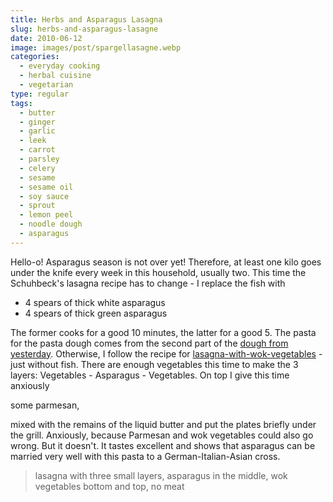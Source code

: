 ```yaml
---
title: Herbs and Asparagus Lasagna
slug: herbs-and-asparagus-lasagne
date: 2010-06-12
image: images/post/spargellasagne.webp
categories: 
  - everyday cooking
  - herbal cuisine
  - vegetarian
type: regular
tags: 
  - butter
  - ginger
  - garlic
  - leek
  - carrot
  - parsley
  - celery
  - sesame
  - sesame oil
  - soy sauce
  - sprout
  - lemon peel
  - noodle dough
  - asparagus
---
```


Hello-o! Asparagus season is not over yet! Therefore, at least one kilo goes under the knife every week in this household, usually two. This time the Schuhbeck's lasagna recipe has to change - I replace the fish with

* 4 spears of thick white asparagus 
* 4 spears of thick green asparagus

The former cooks for a good 10 minutes, the latter for a good 5. The pasta for the pasta dough comes from the second part of the [dough from yesterday](../herb-pasta-with-lecso). Otherwise, I follow the recipe for [lasagna-with-wok-vegetables](../lasagna-with-salmon-trout-and-wok-vegetables) - just without fish. There are enough vegetables this time to make the 3 layers: Vegetables - Asparagus - Vegetables. On top I give this time anxiously

some parmesan,

mixed with the remains of the liquid butter and put the plates briefly under the grill. Anxiously, because Parmesan and wok vegetables could also go wrong. But it doesn't. It tastes excellent and shows that asparagus can be married very well with this pasta to a German-Italian-Asian cross.

> lasagna with three small layers, asparagus in the middle, wok vegetables bottom and top, no meat
